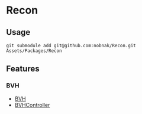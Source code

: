 # Recon

## Usage

```git submodule add git@github.com:nobnak/Recon.git Assets/Packages/Recon```

## Features

### BVH
* [BVH<T>](https://github.com/nobnak/Recon/blob/master/SpacePartition/BVH.cs)
* [BVHController<T>](https://github.com/nobnak/Recon/blob/master/SpacePartition/BVHController.cs)
